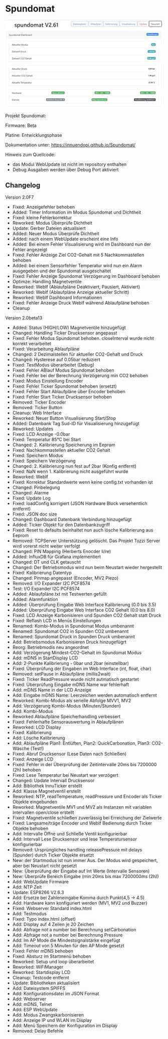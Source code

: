 # Spundomat

![ov1](/Info/Spundomat01.jpg)

Projekt Spundomat:

Firmware:   Beta

Platine:    Entwicklungsphase

Dokumentation unter: <https://innuendopi.github.io/Spundomat/>

Hinweis zum Quellcode:

- das Modul WebUpdate ist nicht im repository enthalten
- Debug Ausgaben werden über Debug Port aktiviert

## Changelog

Version 2.0F7

- Fixed:    Anzeigefehler behoben
- Added:    Timer Information im Modus Spundomat und Dichtheit
- Fixed:    kleine Fehlerkorrektur
- Reworked: Modus Überprüfe Dichtheit
- Update:   Gerber Dateien aktualisiert
- Added:    Neuer Modus Überprüfe Dichtheit
- Added:    nach einem WebUpdate erscheint eine Info
- Added:    Bei einem Fehler Visualisierung wird im Dashboard nun der Fehler angezeigt
- Fixed:    Fehler Anzeige Ziel CO2-Gehalt mit 5 Nachkommastellen behoben
- Added:    bei einem Sensorfehler Temperatur wird nun ein Alarm ausgegeben und der Spundomat ausgeschaltet
- Fixed:    Fehler Anzeige Spundomat Verzögerung im Dashboard behoben
- Optimze:  Handling Magnetventile
- Reworked: WebIf (Ablaufpläne Deaktiviert, Pausiert, Aktiviert)
- Reworked: WebIf (Ablaufpläne Anzeige aktueller Schritt)
- Reworked: WebIf Dashboard Informationen
- Fixed:    Fehler Anzeige Druck WebIf während Ablaufpläne behoben
- Cleanup

Version 2.0beta13

- Added:    Status (HIGH/LOW) Magnetventile hinzugefügt
- Changed:  Handling Ticker Drucksensor angepasst
- Fixed:    Fehler Modus Spundomat behoben. closeInterval wurde nicht korrekt verarbeitet
- Fixed:    Verarbeitung Ablaufpläne
- Changed:  2 Dezimalstellen für aktueller CO2-Gehalt und Druck
- Changed:  Hysterese auf 0.05bar reduziert
- Fixed:    TestModus überarbeitet (Debug)
- Fixed:    Fehler ABlauf Modus Spundomat behoben
- Fixed:    Fehler bei der Berechnung Verzögerung min CO2 behoben
- Fixed:    Modus Einstellung Encoder
- Fixed:    Fehler Ticker Spundomat behoben (ersetzt)
- Fixed:    Fehler Start Ablaufpläne über Encoder behoben
- Fixed:    Fehler Start Ticker Drucksensor behoben
- Removed:  Ticker Encoder
- Removed:  Ticker Button
- Cleanup:  Web Interface
- Reworked: Neuer Button Visualisierung Start/Stop
- Added:    Datenbank Tag Sud-ID für Visualisierung hinzugefügt
- Reworked: Updates
- Fixed:    LCD Anzeige -0.0bar
- Fixed:    Temperatur 85°C bei Start
- Changed:  2. Kalibrierung Speicherung im Eeprom
- Fixed:    Nachkommastellen aktueller CO2 Gehalt
- Fixed:    Speichern Modus
- Fixed:    Speichern Verzögerung
- Changed:  2. Kalibrierung nun fest auf 2bar (Konfig entfernt)
- Fixed:    NaN wenn 1. Kalibrierung nicht ausgeführt wurde
- Reworked: WebIf
- Fixed:    Korrektur Standardwerte wenn keine config.txt vorhanden ist
- Changed:  Pinbelegung
- Changed:  Alarme
- Fixed:    Update Log
- Fixed:    loadConfig korrigiert (JSON Hardware Block versehentlich entfernt)
- Fixed:    JSON doc size
- Changed:  Dashboard Datenbank Verbindung hinzugefügt
- Added:    Ticker Objekt für den Datenbankzugriff
- Fixed:    Reset to defaults beinhaltet nun auch lösche Kalibrierung aus Eeprom
- Removed:  TCPServer Unterstützung gelöscht. Das Projekt Tozzi Server wird vorerst nicht weiter verfolgt
- Changed:  PIN Mapping (Herberts Enocder li/re)
- Added:    InfluxDB für Grafana implementiert
- Changed:  DT und CLK getauscht
- Changed:  Der Betriebsmodus wird nun beim Neustart wieder hergestellt
- Fixed:    Kalibrierung Datentyp
- Changed:  Pinmap angepasst (Encoder, MV2 Piezo)
- Removed:  I/O Expander I2C PCF8574
- Test:     I/O Expander I2C PCF8574
- Added:    Ablaufpläne.txt mit Testwerten gefüllt
- Added:    Alarmfunktion
- Added:    Überprüfung Eingabe Web Interface Kalibrierung (0.0 bis 3.5)
- Added:    Überprüfung Eingabe Web Interface CO2 Gehalt (0.0 bis 8.0)
- Fixed:    LCD Anzeige Karbonisieren und Spunden CO2 Gehalt statt Druck
- Fixed:    Reflash LCD in Menüs Einstellungen
- Renamed:  Kombi-Modus in Spundomat Modus umbenannt
- Renamed:  Spundomat CO2 in Spunden CO2 umbenannt
- Renamed:  Spundomat Druck in Spunden Druck umbenannt
- Add:      Betriebsmodus Karbonisieren Druck hinzugefügrt
- Reorg:    Betriebmodis neu angeordnet
- Add:      Verzögerung Mindest-CO2-Gehalt im Spundomat Modus
- Add:      mDNS in StartDisplay LCD
- Add:      2-Punkte Kalibrierung - 0bar und 2bar (einstellbar)
- Fixed:    Überprüfung der Eingaben im Web Interface (int, float, char)
- Removed:  setPause in Ablaufpläne (millis2wait)
- Fixed:    Ticker ReadPressure wurde nicht autmatisch gestartet
- Fixed:    Überprüfung Eingabe mDNS Name war fehlerhaft
- Add:      mDNS Name in der LCD Anzeige
- Add:      Eingabe mDNS Name: Leerzeichen werden automatisch entfernt
- Reworked: Kombi-Modus als serielle Abfolge MVV1, MV2
- Add:      Verzögerung Kombi-Modus (Minuten/Stunden)
- Add:      Kombi-Modus
- Reworked  Ablaufpläne Speicherhandling verbessert
- Fixed:    Fehlerhafte Sensorauswertung in Ablaufplänen
- Reworked: LCD Display
- Fixed:    Kalibrierung
- Add:      Lösche Kalibrierung
- Add:      Ablaufpläne Plan1: Entlüften, Plan2: QuickCarbonation, Plan3: CO2-Wäsche (Test!)
- Fixed:    Abruf Drucksensor (Lese Daten nach Schließen)
- Fixed:    Anzeige LCD
- Fixed:    Fehler in der Überprüfung der Zeitintervalle 20ms bis 7200000 (2h) behoben
- Fixed:    Lese Temperatur bei Neustart war verzögert
- Changed:  Update Intervall Drucksensor
- Add:      Bibliothek InnuTicker erstellt
- Add:      Klasse Magnetventil erstellt
- Reworked: NTP, readTemperature, readPressure und Encoder als Ticker Objekte eingebunden
- Reworked: Magnetventile MV1 und MV2 als Instanzen mit variablen Intervallen open/close erstellt
- Fixed:    Magnetventile schließen zuverlässig bei Erreichung der Zielwerte
- Fixed:    Langsame/träge Encoder und WebIf Bedienung durch Ticker Objekte behoben
- Add:      Intervalle Öffne und Schließe Ventil konfigurierbar
- Add:      Intervall Lese Drucksensor und lese Temperatursensor konfigurierbar
- Removed:  Ursprüngliches handling releasePressure mit delays (Spunder) durch Ticker Objekte ersetzt
- New:      der Startmodus ist nun immer Aus. Der Modus wird gespeichert, aber bei Neustart nicht gesetzt
- New:      Überprüfung der Eingabe auf Int Werte (Intervalle Sensoren)
- New:      Überprüfe Bereich Eingabe (min 20ms bis max 7200000ms (2h))
- Add:      WebUpdate Firmware
- Add:      NTP Zeit
- Update:   ESP8266 V2.6.3
- Add:      Ersetze bei Zahleneingabe Komma durch Punkt(4,5 -> 4.5)
- Add:      Hardware kann konfiguriert werden (MV1, MV2 und Buzzer)
- Fixed:    Webserver Standard index.html
- Add:      Testmodus
- Fixed:    Typo index.html (offset)
- Add:      Display auf 4 Zeilen je 20 Zeichen
- Add:      Abfrage not a number bei Berechnung setCarbonation
- Add:      Abfrage not a number bei Berechnung Pressure
- Add:      Im AP Mode die Mindestsignalstärke eingefügt
- Add:      Timeout von 5 Minuten für den AP Mode gesetzt
- Fixed:    Fehler mDNS behoben
- Fixed:    Absturz im Startmenü behoben
- Reworked: Setup und loop überarbeitet
- Reworked: WiFiManager
- Reworked: Startdisplay LCD
- Cleanup:  Testcode entfernt
- Update:   Bibliotheken aktualisiert
- Add:      Dateisystem SPIFFS
- Add:      Konfigurationsdatei im JSON Format
- Add:      Webserver
- Add:      mDNS, Telnet
- Add:      ESP WebUpdate
- Add:      Modus Zwangskarbonisieren
- Add:      Anzeige IP und WLAN im Display
- Add:      Menü Speichern der Konfiguration im Display
- Removed:  Delay Befehle
